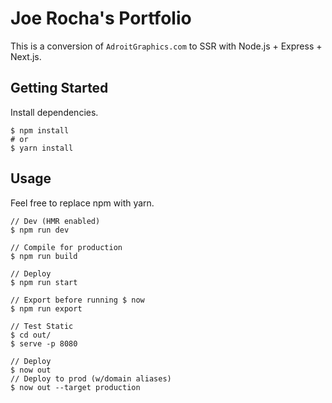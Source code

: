 # Joe Rocha's Portfolio
This is a conversion of `AdroitGraphics.com` to SSR with Node.js + Express + Next.js.

## Getting Started
Install dependencies.
```
$ npm install
# or
$ yarn install
```

## Usage
Feel free to replace npm with yarn.
```
// Dev (HMR enabled)
$ npm run dev

// Compile for production
$ npm run build

// Deploy
$ npm run start

// Export before running $ now
$ npm run export

// Test Static
$ cd out/
$ serve -p 8080

// Deploy
$ now out
// Deploy to prod (w/domain aliases)
$ now out --target production

```
